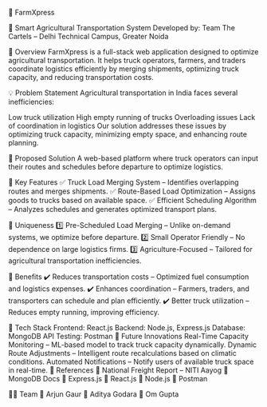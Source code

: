 🚜 FarmXpress


📌 Smart Agricultural Transportation System
Developed by:
Team The Cartels – Delhi Technical Campus, Greater Noida 

📖 Overview
FarmXpress is a full-stack web application designed to optimize agricultural transportation. It helps truck operators, farmers, and traders coordinate logistics efficiently by merging shipments, optimizing truck capacity, and reducing transportation costs.

💡 Problem Statement
Agricultural transportation in India faces several inefficiencies:

Low truck utilization
High empty running of trucks
Overloading issues
Lack of coordination in logistics
Our solution addresses these issues by optimizing truck capacity, minimizing empty space, and enhancing route planning.

🎯 Proposed Solution
A web-based platform where truck operators can input their routes and schedules before departure to optimize logistics.

🔹 Key Features
✅ Truck Load Merging System – Identifies overlapping routes and merges shipments.
✅ Route-Based Load Optimization – Assigns goods to trucks based on available space.
✅ Efficient Scheduling Algorithm – Analyzes schedules and generates optimized transport plans.

🚀 Uniqueness
1️⃣ Pre-Scheduled Load Merging – Unlike on-demand systems, we optimize before departure.
2️⃣ Small Operator Friendly – No dependence on large logistics firms.
3️⃣ Agriculture-Focused – Tailored for agricultural transportation inefficiencies.

🎯 Benefits
✔️ Reduces transportation costs – Optimized fuel consumption and logistics expenses.
✔️ Enhances coordination – Farmers, traders, and transporters can schedule and plan efficiently.
✔️ Better truck utilization – Reduces empty running, improving efficiency.

🔧 Tech Stack
Frontend: React.js
Backend: Node.js, Express.js
Database: MongoDB
API Testing: Postman
📌 Future Innovations
Real-Time Capacity Monitoring – ML-based model to track truck capacity dynamically.
Dynamic Route Adjustments – Intelligent route recalculations based on climatic conditions.
Automated Notifications – Notify users of available truck space in real-time.
📂 References
📄 National Freight Report – NITI Aayog
📄 MongoDB Docs
📄 Express.js
📄 React.js
📄 Node.js
📄 Postman

👨‍💻 Team
👤 Arjun Gaur
👤 Aditya Godara
👤 Om Gupta
